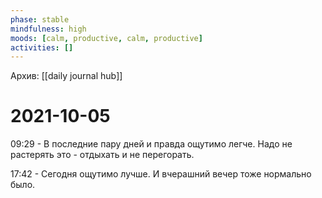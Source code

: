 ```yaml
---
phase: stable
mindfulness: high
moods: [calm, productive, calm, productive]
activities: []
---
```

Архив: [[daily journal hub]]
# 2021-10-05

09:29 - В последние пару дней и правда ощутимо легче. Надо не растерять это - отдыхать и не перегорать.

17:42 - Сегодня ощутимо лучше. И вчерашний вечер тоже нормально было.
